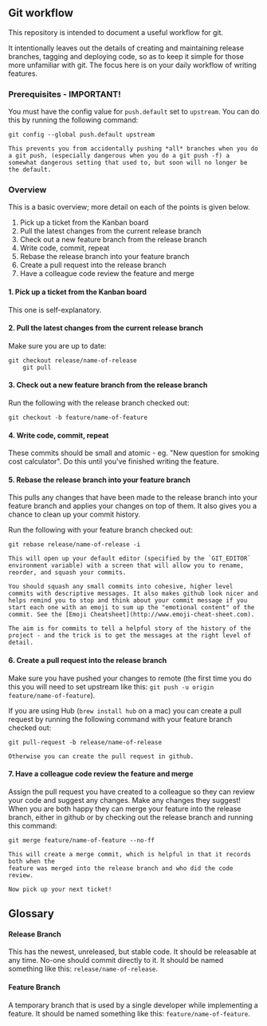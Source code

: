 ## Git workflow

This repository is intended to document a useful workflow for git.

It intentionally leaves out the details of creating and maintaining release branches, tagging and deploying code, so as to keep it simple for those more unfamiliar with git. The focus here is on your daily workflow of writing features.

### Prerequisites - IMPORTANT!

You must have the config value for `push.default` set to `upstream`. You can do this by running the following command:

    git config --global push.default upstream

    This prevents you from accidentally pushing *all* branches when you do a git push, (especially dangerous when you do a git push -f) a somewhat dangerous setting that used to, but soon will no longer be the default. 

### Overview

This is a basic overview; more detail on each of the points is given below.

1. Pick up a ticket from the Kanban board
2. Pull the latest changes from the current release branch
3. Check out a new feature branch from the release branch
4. Write code, commit, repeat
5. Rebase the release branch into your feature branch
6. Create a pull request into the release branch
7. Have a colleague code review the feature and merge

#### 1. Pick up a ticket from the Kanban board
This one is self-explanatory.

#### 2. Pull the latest changes from the current release branch
Make sure you are up to date:

    git checkout release/name-of-release
        git pull

#### 3. Check out a new feature branch from the release branch

Run the following with the release branch checked out:

    git checkout -b feature/name-of-feature

#### 4. Write code, commit, repeat

These commits should be small and atomic - eg. "New question for smoking cost calculator". Do this until you've finished writing the feature.

#### 5. Rebase the release branch into your feature branch

This pulls any changes that have been made to the release branch into your feature branch and applies your changes on top of them. It also gives you a chance to clean up your commit history.

Run the following with your feature branch checked out:

    git rebase release/name-of-release -i

    This will open up your default editor (specified by the `GIT_EDITOR` environment variable) with a screen that will allow you to rename, reorder, and squash your commits.

    You should squash any small commits into cohesive, higher level commits with descriptive messages. It also makes github look nicer and helps remind you to stop and think about your commit message if you start each one with an emoji to sum up the "emotional content" of the commit. See the [Emoji Cheatsheet](http://www.emoji-cheat-sheet.com).

    The aim is for commits to tell a helpful story of the history of the project - and the trick is to get the messages at the right level of detail.

#### 6. Create a pull request into the release branch

Make sure you have pushed your changes to remote (the first time you do this you will need to set upstream like this: `git push -u origin feature/name-of-feature`).

If you are using Hub (`brew install hub` on a mac) you can create a pull request by running the following command with your feature branch checked out:

    git pull-request -b release/name-of-release

    Otherwise you can create the pull request in github.

#### 7. Have a colleague code review the feature and merge

Assign the pull request you have created to a colleague so they can review your code and suggest any changes. Make any changes they suggest! When you are both happy they can merge your feature into the release branch, either in github or by checking out the release branch and running this command:

    git merge feature/name-of-feature --no-ff

    This will create a merge commit, which is helpful in that it records both when the
    feature was merged into the release branch and who did the code review.

    Now pick up your next ticket!

## Glossary

#### Release Branch
This has the newest, unreleased, but stable code. It should be releasable at any time. No-one should commit directly to it. It should be named something like this: `release/name-of-release`.

#### Feature Branch
A temporary branch that is used by a single developer while implementing a feature. It should be named something like this: `feature/name-of-feature`.
